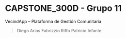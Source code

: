 # CAPSTONE_300D - Grupo 11
VecindApp – Plataforma de Gestión Comunitaria

> Diego Arias
> Fabrizzio Riffo
> Patricio Infante
